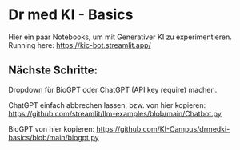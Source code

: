 # Dr med KI - Basics

Hier ein paar Notebooks, um mit Generativer KI zu experimentieren. Running here: https://kic-bot.streamlit.app/ 

## Nächste Schritte: 

Dropdown für BioGPT oder ChatGPT (API key require) machen. 

ChatGPT einfach abbrechen lassen, bzw. von hier kopieren: https://github.com/streamlit/llm-examples/blob/main/Chatbot.py

BioGPT von hier kopieren: https://github.com/KI-Campus/drmedki-basics/blob/main/biogpt.py

